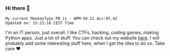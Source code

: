 ### Hi there 👋
<!-- PB START -->
```
My current MonkeyType PB is - WPM:94.21 Acc:97.42
Updated on: 15:21:16 CEST Time
```
<!-- PB END -->
I'm an IT person, just overall. I like CTFs, hacking, coding games, making Python apps. Just a lot of stuff.
You can check out my website [here](https://skill3472.github.io/).
I will probably add some interesting stuff here, when I get the idea to do so. Take care ❤️
